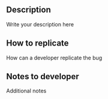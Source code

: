 ## Description
Write your description here  
## How to replicate
How can a developer replicate the bug
## Notes to developer
Additional notes 

